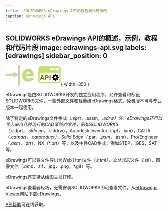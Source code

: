 ```yaml
---
title:  SOLIDWORKS eDrawings API的教程和代码示例
caption: eDrawings API
---
```

 SOLIDWORKS eDrawings API的概述，示例，教程和代码片段
image: edrawings-api.svg
labels: [edrawings]
sidebar_position: 0
---
![eDrawings API](edrawings-api.svg){ width=350 }

eDrawings是由SOLIDWORKS开发的独立应用程序，允许查看和标记SOLIDWORKS文件，一些外部文件和轻量级eDrawings格式。免费版本可与专业版本一起使用。

除了特定的eDrawings文件格式（*.eprt，*.easm，*.edrw）外，eDrawings还可以导入来自几种流行的CAD系统的文件，例如SOLIDWORKS（*.sldprt，*.sldasm，*.slddrw），Autodesk Inventor（*.ipt，*.iam），CATIA（*.catpart，.catproduct），Solid Edge（*.par，*.psm，*.asm），Pro/Engineer（*.asm，*.prt），NX（*.prt）等，以及中性CAD格式，例如STEP，IGES，SAT等。

eDrawings可以将文件导出为Web Html文件（*.html），立体光刻文件（*.stl），图像文件（*.bmp，*.tif，*.jpg，*.png，*.gif）等。

eDrawings还支持从绘图文档打印。

eDrawings查看器轻巧，无需安装SOLIDWORKS即可查看文件。从[eDrawings Viewer](https://www.edrawingsviewer.com)网站下载eDrawings。

[API帮助](https://help.solidworks.com/2016/english/api/SWHelp_List.html?id=910f478a27674aea9e7869b31a3f9252)可在线获取。